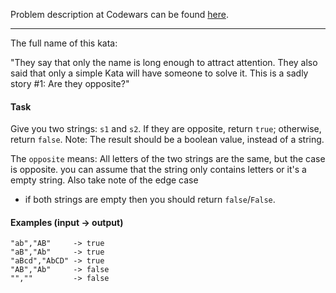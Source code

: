 Problem description at Codewars can be found
[here](https://www.codewars.com/kata/574b1916a3ebd6e4fa0012e7/train/python).

-------------

The full name of this kata:
<br>

"They say that only the name is long enough to attract attention. They also said that only a simple
Kata will have someone to solve it. This is a sadly story #1: Are they opposite?"
<br>

#### Task
Give you two strings: `s1` and `s2`. If they are opposite, return `true`; otherwise, return `false`.
Note: The result should be a boolean value, instead of a string.
<br>

The `opposite` means: All letters of the two strings are the same, but the case is opposite. you can
assume that the string only contains letters or it's a empty string. Also take note of the edge case
- if both strings are empty then you should return `false`/`False`.

#### Examples (input -> output)
```
"ab","AB"     -> true
"aB","Ab"     -> true
"aBcd","AbCD" -> true
"AB","Ab"     -> false
"",""         -> false
```
